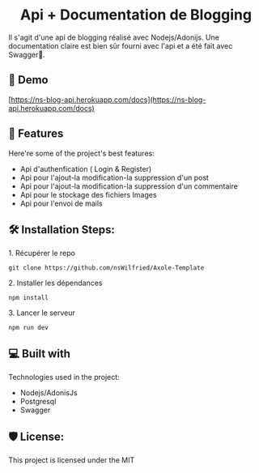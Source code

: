 <h1 align="center" id="title">Api + Documentation de Blogging</h1>

<p id="description">Il s'agit d'une api de blogging réalisé avec Nodejs/Adonijs. Une documentation claire est bien sûr fourni avec l'api et a été fait avec Swagger🥳.</p>

<h2>🚀 Demo</h2>

[https://ns-blog-api.herokuapp.com/docs](https://ns-blog-api.herokuapp.com/docs)

  
  
<h2>🧐 Features</h2>

Here're some of the project's best features:

*   Api d'authenfication ( Login & Register)
*   Api pour l'ajout-la modification-la suppression d'un post
*   Api pour l'ajout-la modification-la suppression d'un commentaire
*   Api pour le stockage des fichiers Images
*   Api pour l'envoi de mails

<h2>🛠️ Installation Steps:</h2>

<p>1. Récupérer le repo</p>

```
git clone https://github.com/nsWilfried/Axole-Template
```

<p>2. Installer les dépendances</p>

```
npm install 
```

<p>3. Lancer le serveur</p>

```
npm run dev
```

  
  
<h2>💻 Built with</h2>

Technologies used in the project:

*   Nodejs/AdonisJs
*   Postgresql
*   Swagger

<h2>🛡️ License:</h2>

This project is licensed under the MIT
